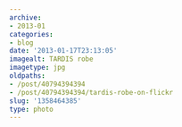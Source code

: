 ```yaml
---
archive:
- 2013-01
categories:
- blog
date: '2013-01-17T23:13:05'
imagealt: TARDIS robe
imagetype: jpg
oldpaths:
- /post/40794394394
- /post/40794394394/tardis-robe-on-flickr
slug: '1358464385'
type: photo
---
```


